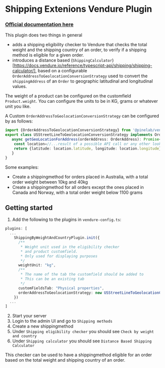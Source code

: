 # Shipping Extenions Vendure Plugin

### [Official documentation here](https://pinelab-plugins.com/plugin/vendure-plugin-shipping-extensions)

This plugin does two things in general

- adds a shipping eligibility checker to Vendure that checks the total weight and the shipping country of an
  order, to verify if a shipping method is eligible for a given order.
- introduces a distance based (`ShippingCalculator`)[https://docs.vendure.io/reference/typescript-api/shipping/shipping-calculator/], based on a configurable `OrderAddressToGeolocationConversionStrategy` used to convert the `shippingAddress` of an `Order` to geographic latitudinal and longitudinal values.

The weight of a product can be configured on the customfield `Product.weight`. You can configure the units to be in KG,
grams or whatever unit you like.

A Custom `OrderAddressToGeolocationConversionStrategy` can be configured by as follows:

```ts
import {OrderAddressToGeolocationConversionStrategy} from '@pinelab/vendure-plugin-shipping-extensions'
export class USStreetLineToGeolocationConversionStrategy implements OrderAddressToGeolocationConversionStrategy{
   async getGeoLocationForAddress(orderAddress: OrderAddress): Promise<GeoLocation> {
    const location=//...result of a possible API call or any other lookup method
    return {latitude: location.latitude, longitude: location.longitude}
   }
}
```

Some examples:

- Create a shippingmethod for orders placed in Australia, with a total order weight between 10kg and 40kg
- Create a shippingmethod for all orders except the ones placed in Canada and Norway, with a total order weight below
  1100 grams

## Getting started

1. Add the following to the plugins in `vendure-config.ts`:

```ts
plugins: [
  ...
    ShippingByWeightAndCountryPlugin.init({
      /**
       * Weight unit used in the eligibility checker
       * and product customfield.
       * Only used for displaying purposes
       */
      weightUnit: "kg",
      /**
       * The name of the tab the customfield should be added to
       * This can be an existing tab
       */
      customFieldsTab: "Physical properties",
      orderAddressToGeolocationStrategy: new USStreetLineToGeolocationConversionStrategy()
    })
  ...
]
```

2. Start your server
3. Login to the admin UI and go to `Shipping methods`
4. Create a new shippingmethod
5. Under `Shipping eligibility checker` you should see `Check by weight and country`
6. Under `Shipping calculator` you should see `Distance Based Shipping Calculator`

This checker can be used to have a shippingmethod eligible for an order based on the total weight and shipping country
of an order.
